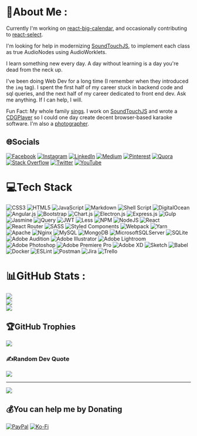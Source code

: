 # 💫About Me :
Currently I'm working on [react-big-calendar](https://github.com/jquense/react-big-calendar), and occasionally contributing to [react-select](https://github.com/JedWatson/react-select).

I'm looking for help in modernizing [SoundTouchJS](https://github.com/cutterbl/SoundTouchJS), to implement each class as true AudioNodes using AudioWorklets.

I learn something new every day. A day without learning is a day you're dead from the neck up.

I've been doing Web Dev for a long time (I remember when they introduced the `img` tag). I spent the first half of my career stuck in backend code and sql queries, and the next half of my career dedicated to front end dev. Ask me anything. If I can help, I will.

Fun Fact: My whole family [sings](https://www.youtube.com/c/SteveCutterBlades/videos). I work on [SoundTouchJS](https://github.com/cutterbl/SoundTouchJS) and wrote a [CDGPlayer](https://github.com/cutterbl/CDGPlayer) so I could one day create decent browser-based karaoke software. I'm also a [photographer](https://instagram.com/bladesphoto).

## 🌐Socials
[![Facebook](https://img.shields.io/badge/Facebook-%231877F2.svg?logo=Facebook&logoColor=white)](https://facebook.com/CutterBlades) [![Instagram](https://img.shields.io/badge/Instagram-%23E4405F.svg?logo=Instagram&logoColor=white)](https://instagram.com/bladesphoto) [![LinkedIn](https://img.shields.io/badge/LinkedIn-%230077B5.svg?logo=linkedin&logoColor=white)](https://linkedin.com/in/stephen-blades-05223919) [![Medium](https://img.shields.io/badge/Medium-12100E?logo=medium&logoColor=white)](https://medium.com/@stevecutterblades) [![Pinterest](https://img.shields.io/badge/Pinterest-%23E60023.svg?logo=Pinterest&logoColor=white)](https://pinterest.com/cutterbl) [![Quora](https://img.shields.io/badge/Quora-%23B92B27.svg?logo=Quora&logoColor=white)](https://quora.com/profile/Steve-Blades-1) [![Stack Overflow](https://img.shields.io/badge/-Stackoverflow-FE7A16?logo=stack-overflow&logoColor=white)](https://stackoverflow.com/users/63437) [![Twitter](https://img.shields.io/badge/Twitter-%231DA1F2.svg?logo=Twitter&logoColor=white)](https://twitter.com/cutterbl) [![YouTube](https://img.shields.io/badge/YouTube-%23FF0000.svg?logo=YouTube&logoColor=white)](https://youtube.com/c/SteveCutterBlades) 

# 💻Tech Stack
![CSS3](https://img.shields.io/badge/css3-%231572B6.svg?style=plastic&logo=css3&logoColor=white) ![HTML5](https://img.shields.io/badge/html5-%23E34F26.svg?style=plastic&logo=html5&logoColor=white) ![JavaScript](https://img.shields.io/badge/javascript-%23323330.svg?style=plastic&logo=javascript&logoColor=%23F7DF1E) ![Markdown](https://img.shields.io/badge/markdown-%23000000.svg?style=plastic&logo=markdown&logoColor=white) ![Shell Script](https://img.shields.io/badge/shell_script-%23121011.svg?style=plastic&logo=gnu-bash&logoColor=white) ![DigitalOcean](https://img.shields.io/badge/DigitalOcean-%230167ff.svg?style=plastic&logo=digitalOcean&logoColor=white) ![Angular.js](https://img.shields.io/badge/angular.js-%23E23237.svg?style=plastic&logo=angularjs&logoColor=white) ![Bootstrap](https://img.shields.io/badge/bootstrap-%23563D7C.svg?style=plastic&logo=bootstrap&logoColor=white) ![Chart.js](https://img.shields.io/badge/chart.js-F5788D.svg?style=plastic&logo=chart.js&logoColor=white) ![Electron.js](https://img.shields.io/badge/Electron-191970?style=plastic&logo=Electron&logoColor=white) ![Express.js](https://img.shields.io/badge/express.js-%23404d59.svg?style=plastic&logo=express&logoColor=%2361DAFB) ![Gulp](https://img.shields.io/badge/GULP-%23CF4647.svg?style=plastic&logo=gulp&logoColor=white) ![Jasmine](https://img.shields.io/badge/jasmine-%238A4182.svg?style=plastic&logo=jasmine&logoColor=white) ![jQuery](https://img.shields.io/badge/jquery-%230769AD.svg?style=plastic&logo=jquery&logoColor=white) ![JWT](https://img.shields.io/badge/JWT-black?style=plastic&logo=JSON%20web%20tokens) ![Less](https://img.shields.io/badge/less-2B4C80?style=plastic&logo=less&logoColor=white) ![NPM](https://img.shields.io/badge/NPM-%23000000.svg?style=plastic&logo=npm&logoColor=white) ![NodeJS](https://img.shields.io/badge/node.js-6DA55F?style=plastic&logo=node.js&logoColor=white) ![React](https://img.shields.io/badge/react-%2320232a.svg?style=plastic&logo=react&logoColor=%2361DAFB) ![React Router](https://img.shields.io/badge/React_Router-CA4245?style=plastic&logo=react-router&logoColor=white) ![SASS](https://img.shields.io/badge/SASS-hotpink.svg?style=plastic&logo=SASS&logoColor=white) ![Styled Components](https://img.shields.io/badge/styled--components-DB7093?style=plastic&logo=styled-components&logoColor=white) ![Webpack](https://img.shields.io/badge/webpack-%238DD6F9.svg?style=plastic&logo=webpack&logoColor=black) ![Yarn](https://img.shields.io/badge/yarn-%232C8EBB.svg?style=plastic&logo=yarn&logoColor=white) ![Apache](https://img.shields.io/badge/apache-%23D42029.svg?style=plastic&logo=apache&logoColor=white) ![Nginx](https://img.shields.io/badge/nginx-%23009639.svg?style=plastic&logo=nginx&logoColor=white) ![MySQL](https://img.shields.io/badge/mysql-%2300f.svg?style=plastic&logo=mysql&logoColor=white) ![MongoDB](https://img.shields.io/badge/MongoDB-%234ea94b.svg?style=plastic&logo=mongodb&logoColor=white) ![MicrosoftSQLServer](https://img.shields.io/badge/Microsoft%20SQL%20Sever-CC2927?style=plastic&logo=microsoft%20sql%20server&logoColor=white) ![SQLite](https://img.shields.io/badge/sqlite-%2307405e.svg?style=plastic&logo=sqlite&logoColor=white) ![Adobe Audition](https://img.shields.io/badge/Adobe%20Audition-9999FF.svg?style=plastic&logo=Adobe%20Audition&logoColor=white) ![Adobe Illustrator](https://img.shields.io/badge/adobeillustrator-%23FF9A00.svg?style=plastic&logo=adobeillustrator&logoColor=white) ![Adobe Lightroom](https://img.shields.io/badge/Adobe%20Lightroom-31A8FF.svg?style=plastic&logo=Adobe%20Lightroom&logoColor=white) ![Adobe Photoshop](https://img.shields.io/badge/adobephotoshop-%2331A8FF.svg?style=plastic&logo=adobephotoshop&logoColor=white) ![Adobe Premiere Pro](https://img.shields.io/badge/Adobe%20Premiere%20Pro-9999FF.svg?style=plastic&logo=Adobe%20Premiere%20Pro&logoColor=white) ![Adobe XD](https://img.shields.io/badge/Adobe%20XD-470137?style=plastic&logo=Adobe%20XD&logoColor=#FF61F6) ![Sketch](https://img.shields.io/badge/Sketch-FFB387?style=plastic&logo=sketch&logoColor=black) ![Babel](https://img.shields.io/badge/Babel-F9DC3e?style=plastic&logo=babel&logoColor=black) ![Docker](https://img.shields.io/badge/docker-%230db7ed.svg?style=plastic&logo=docker&logoColor=white) ![ESLint](https://img.shields.io/badge/ESLint-4B3263?style=plastic&logo=eslint&logoColor=white) ![Postman](https://img.shields.io/badge/Postman-FF6C37?style=plastic&logo=postman&logoColor=white) ![Jira](https://img.shields.io/badge/jira-%230A0FFF.svg?style=plastic&logo=jira&logoColor=white) ![Trello](https://img.shields.io/badge/Trello-%23026AA7.svg?style=plastic&logo=Trello&logoColor=white)
# 📊GitHub Stats :
![](https://github-readme-stats.vercel.app/api?username=cutterbl&theme=gotham&hide_border=false&include_all_commits=false&count_private=true)<br/>
![](https://github-readme-streak-stats.herokuapp.com/?user=cutterbl&theme=gotham&hide_border=false)<br/>
![](https://github-readme-stats.vercel.app/api/top-langs/?username=cutterbl&theme=gotham&hide_border=false&include_all_commits=false&count_private=true&layout=compact)

## 🏆GitHub Trophies
![](https://github-profile-trophy.vercel.app/?username=cutterbl&theme=darkhub&no-frame=false&no-bg=false&margin-w=4)

### ✍️Random Dev Quote
![](https://quotes-github-readme.vercel.app/api?type=horizontal&theme=tokyonight)

---
[![](https://visitcount.itsvg.in/api?id=cutterbl&icon=0&color=1)](https://visitcount.itsvg.in)

  ## 💰You can help me by Donating
  [![PayPal](https://img.shields.io/badge/PayPal-00457C?style=for-the-badge&logo=paypal&logoColor=white)](https://paypal.me/no.junk@cutterscrossing.com) [![Ko-Fi](https://img.shields.io/badge/Ko--fi-F16061?style=for-the-badge&logo=ko-fi&logoColor=white)](https://ko-fi.com/cutterscrossing) 

  <!-- Proudly created with GPRM ( https://gprm.itsvg.in ) -->
  
